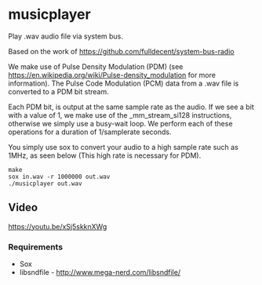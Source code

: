 # musicplayer

Play .wav audio file via system bus. 

Based on the work of https://github.com/fulldecent/system-bus-radio

We make use of Pulse Density Modulation (PDM) (see https://en.wikipedia.org/wiki/Pulse-density_modulation for more
information).  The Pulse Code Modulation (PCM) data from a .wav file is converted to a PDM bit stream.  

Each PDM bit, is output at the same sample rate as the audio.  If we see a bit with a value of 1, we make use of the
_mm_stream_si128 instructions, otherwise we simply use a busy-wait loop.  We perform each of these operations for a duration
of 1/samplerate seconds.

You simply use sox to convert your audio to a high sample rate such as 1MHz, as seen below (This
high rate is necessary for PDM).

```
make
sox in.wav -r 1000000 out.wav
./musicplayer out.wav
```

## Video

https://youtu.be/xSj5skknXWg


### Requirements

* Sox
* libsndfile - http://www.mega-nerd.com/libsndfile/
